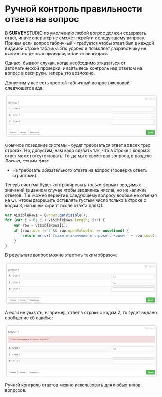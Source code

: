 # Ручной контроль правильности ответа на вопрос

В **SURVEY**STUDIO по умолчанию любой вопрос должен содержать ответ, иначе оператор не сможет перейти к следующему вопросу. Причем если вопрос табличный - требуется чтобы ответ был в каждой видимой строке таблицы. Это удобно и позволяет разработчику не выполнять ручные проверки, отвечен ли вопрос.

Однако, бывают случаи, когда необходимо отказаться от автоматической проверки, и взять весь контроль над ответом на вопрос в свои руки. Теперь это возможно.

Допустим у нас есть простой табличный вопрос (числовой) следующего вида:

![](images/1003_img_001.png)

Обычное поведение системы - будет требоваться ответ во всех трёх строках. Но, допустим, нам надо сделать так, что в строке с кодом 3 ответ может отсутствовать. Тогда мы в свойствах вопроса, в разделе _Логика_, ставим флаг:

- Не требовать обязательного ответа на вопрос (проверка ответа скриптами).

Теперь система будет контролировать только формат вводимых значений (в данном случае чтобы вводились числа), но не наличие ответов. Т.е. можно перейти к следующему вопросу вообще не отвечая на Q1. Чтобы разрешить оставлять пустым число только в строке с кодом 3, напишем скрипт после ответа для Q1:

```js
var visibleRows = Q.rows.getVisible();
for (var i = 0; i < visibleRows.length; i++) {
    var row = visibleRows[i];
    if (row.code != 3 && row.openValueInt == undefined) {
        return error('Укажите значение в строке с кодом ' + row.code);
    }
}
```

В результате вопрос можно ответить таким образом:

![](images/1003_img_002.png)

А если не указать, например, ответ в строке с кодом 2, то будет выдано сообщение об ошибке:

![](images/1003_img_003.png)

Ручной контроль ответов можно использовать для любых типов вопросов.
